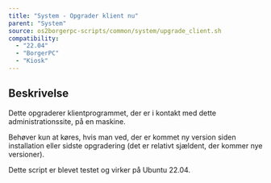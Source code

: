```yaml
---
title: "System - Opgrader klient nu"
parent: "System"
source: os2borgerpc-scripts/common/system/upgrade_client.sh
compatibility: 
  - "22.04"
  - "BorgerPC"
  - "Kiosk"
---
```


## Beskrivelse
Dette opgraderer klientprogrammet, der er i kontakt med dette administrationssite, på en maskine.

Behøver kun at køres, hvis man ved, der er kommet ny version siden installation eller sidste opgradering (det er relativt sjældent, der kommer nye versioner).

Dette script er blevet testet og virker på Ubuntu 22.04.